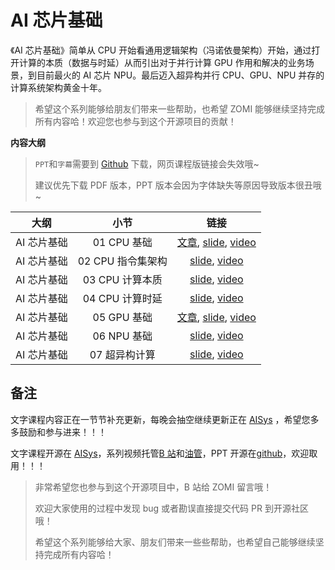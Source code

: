 <!--Copyright © ZOMI 适用于[License](https://github.com/chenzomi12/AISystem)版权许可-->

# AI 芯片基础

《AI 芯片基础》简单从 CPU 开始看通用逻辑架构（冯诺依曼架构）开始，通过打开计算的本质（数据与时延）从而引出对于并行计算 GPU 作用和解决的业务场景，到目前最火的 AI 芯片 NPU。最后迈入超异构并行 CPU、GPU、NPU 并存的计算系统架构黄金十年。

> 希望这个系列能够给朋友们带来一些帮助，也希望 ZOMI 能够继续坚持完成所有内容哈！欢迎您也参与到这个开源项目的贡献！

**内容大纲**

> `PPT`和`字幕`需要到 [Github](https://github.com/chenzomi12/AISystem) 下载，网页课程版链接会失效哦~
>
> 建议优先下载 PDF 版本，PPT 版本会因为字体缺失等原因导致版本很丑哦~

| 大纲 | 小节 | 链接|
|:--:|:--:|:--:|
| AI 芯片基础 | 01 CPU 基础| [文章](./01CPUBase.md), [slide](./01CPUBase.pdf), [video](https://www.bilibili.com/video/BV1tv4y1V72f/)|
| AI 芯片基础 | 02 CPU 指令集架构 | [slide](./02.cpu_isa.pdf), [video](https://www.bilibili.com/video/BV1ro4y1W7xN/) |
| AI 芯片基础 | 03 CPU 计算本质| [slide](./03.cpu_data.pdf), [video](https://www.bilibili.com/video/BV17X4y1k7eF/)|
| AI 芯片基础 | 04 CPU 计算时延| [slide](./04.cpu_latency.pdf), [video](https://www.bilibili.com/video/BV1Qk4y1i7GT/) |
| AI 芯片基础 | 05 GPU 基础| [文章](./05GPUBase.md), [slide](./05GPUBase.md), [video](https://www.bilibili.com/video/BV1sM411T72Q/) |
| AI 芯片基础 | 06 NPU 基础| [slide](./06.npu.pptx), [video](https://www.bilibili.com/video/BV1Rk4y1e77n/)|
| AI 芯片基础 | 07 超异构计算 | [slide](./07.future.pdf), [video](https://www.bilibili.com/video/BV1YM4y117VK) |

## 备注

文字课程内容正在一节节补充更新，每晚会抽空继续更新正在 [AISys](https://chenzomi12.github.io/) ，希望您多多鼓励和参与进来！！！

文字课程开源在 [AISys](https://chenzomi12.github.io/)，系列视频托管[B 站](https://space.bilibili.com/517221395)和[油管](https://www.youtube.com/@ZOMI666/videos)，PPT 开源在[github](https://github.com/chenzomi12/AISystem)，欢迎取用！！！

> 非常希望您也参与到这个开源项目中，B 站给 ZOMI 留言哦！
>
> 欢迎大家使用的过程中发现 bug 或者勘误直接提交代码 PR 到开源社区哦！
>
> 希望这个系列能够给大家、朋友们带来一些些帮助，也希望自己能够继续坚持完成所有内容哈！

